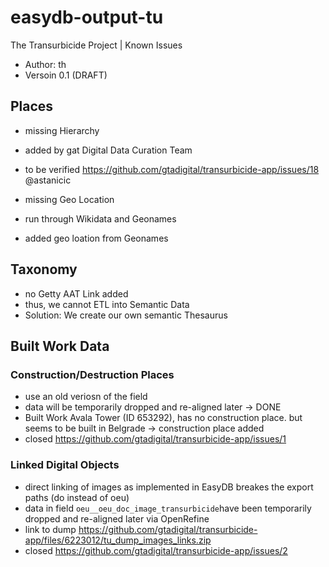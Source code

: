 # easydb-output-tu
The Transurbicide Project | Known Issues
- Author: th
- Versoin 0.1 (DRAFT)


## Places
- missing Hierarchy
- added by gat Digital Data Curation Team
- to be verified https://github.com/gtadigital/transurbicide-app/issues/18 @astanicic

- missing Geo Location
- run through Wikidata and Geonames
- added geo loation from Geonames

## Taxonomy
- no Getty AAT Link added
- thus, we cannot ETL into Semantic Data
- Solution: We create our own semantic Thesaurus

## Built Work Data
###  Construction/Destruction Places 
- use an old veriosn of the field
- data will be temporarily dropped and re-aligned later -> DONE
- Built Work Avala Tower (ID 653292), has no construction place. but seems to be built in Belgrade -> construction place added
- closed https://github.com/gtadigital/transurbicide-app/issues/1

### Linked Digital Objects
- direct linking of images as implemented in EasyDB breakes the export paths (do instead of oeu)
- data in field `oeu__oeu_doc_image_transurbicide`have been temporarily dropped and re-aligned later via OpenRefine 
- link to dump https://github.com/gtadigital/transurbicide-app/files/6223012/tu_dump_images_links.zip
- closed https://github.com/gtadigital/transurbicide-app/issues/2

